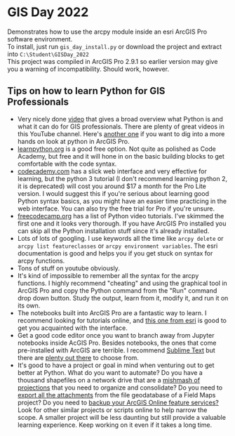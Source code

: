 # GIS Day 2022

Demonstrates how to use the arcpy module inside an esri ArcGIS Pro software environment.
<br>
To install, just run `gis_day_install.py` or download the project and extract into `C:\Student\GISDay_2022`
<br>
This project was compiled in ArcGIS Pro 2.9.1 so earlier version may give you a warning of incompatibility.  Should work, however. 


## Tips on how to learn Python for GIS Professionals

- Very nicely done [video](https://www.youtube.com/watch?v=-XrfcQVjWcM) that gives a broad overview what Python is and what it can do for GIS professionals. There are plenty of great videos in this YouTube channel. Here's [another one](https://www.youtube.com/watch?v=v1i4odPkv9U) if you want to dig into a more hands on look at python in ArcGIS Pro. 
- [learnpython.org](https://www.learnpython.org/) is a good free option. Not quite as polished as Code Academy, but free and it will hone in on the basic building blocks to get comfortable with the code syntax.
- [codecademy.com](https://www.codecademy.com) has a slick web interface and very effective for learning, but the python 3 tutorial (I don't recommend learning python 2, it is deprecated) will cost you around $17 a month for the Pro Lite version.  I would suggest this if you're serious about learning good Python syntax basics, as you might have an easier time practicing in the web interface. You can also try the free trial for Pro if you're unsure. 
- [freecodecamp.org](https://www.freecodecamp.org/news/freecodecamp-python-courses-ranked-from-best-to-worst/) has a list of Python video tutorials. I've skimmed the first one and it looks very thorough. If you have ArcGIS Pro installed you can skip all the Python installation stuff since it's already installed. 
- Lots of lots of googling. I use keywords all the time like `arcpy delete` or `arcpy list featureclasses` or `arcpy environment variables`. The esri documentation is good and helps you if you get stuck on syntax for arcpy functions.
- Tons of stuff on youtube obviously.
- It's kind of impossible to remember all the syntax for the arcpy functions.  I highly recommend "cheating" and using the graphical tool in ArcGIS Pro and copy the Python command from the "Run" command drop down button.  Study the output, learn from it, modify it, and run it on its own.
- The notebooks built into ArcGIS Pro are a fantastic way to learn. I recommend looking for tutorials online, and [this one from esri](https://learn.arcgis.com/en/projects/get-started-with-notebooks-in-arcgis-pro/) is good to get you acquainted with the interface.  
- Get a good code editor once you want to branch away from Jupyter notebooks inside AcGIS Pro. Besides notebooks, the ones that come pre-installed with ArcGIS are terrible.  I recommend [Sublime Text](https://www.sublimetext.com) but there are [plenty out there](https://www.creativebloq.com/advice/best-code-editors) to choose from. 
- It's good to have a project or goal in mind when venturing out to get better at Python.  What do you want to automate?  Do you have a thousand shapefiles on a network drive that are a [mishmash of projections](https://github.com/rrudolph/arcpy-scripts/blob/master/walk%20and%20separate%20zones%20into%20directories.py) that you need to organize and consolidate?  Do you need to [export all the attachments](https://github.com/rrudolph/gdb-attachment-exporter) from the file geodatabase of a Field Maps project? Do you need to [backup your ArcGIS Online feature services?](https://github.com/rrudolph/pro-tools?tab=readme-ov-file#backup-agol-services-tool) Look for other similar projects or scripts online to help narrow the scope. A smaller project will be less daunting but still provide a valuable learning experience. Keep working on it even if it takes a long time. 
